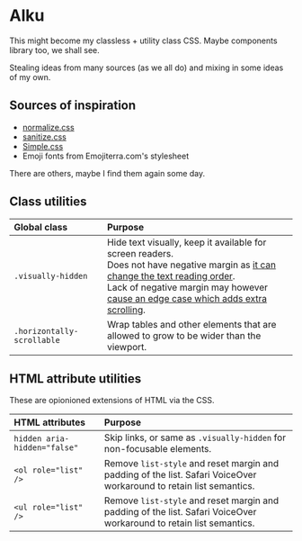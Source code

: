 # Alku

This might become my classless + utility class CSS. Maybe components library too, we shall see.

Stealing ideas from many sources (as we all do) and mixing in some ideas of my own.

## Sources of inspiration

- [normalize.css](https://github.com/necolas/normalize.css/blob/master/normalize.css)
- [sanitize.css](https://github.com/csstools/sanitize.css/blob/main/sanitize.css)
- [Simple.css](https://github.com/kevquirk/simple.css/blob/main/simple.css)
- Emoji fonts from Emojiterra.com's stylesheet

There are others, maybe I find them again some day.

## Class utilities

| Global class | Purpose |
| :-- | :-- |
| `.visually-hidden` | Hide text visually, keep it available for screen readers.<br />Does not have negative margin as [it can change the text reading order](https://github.com/alphagov/govuk-frontend/pull/1109).<br />Lack of negative margin may however [cause an edge case which adds extra scrolling](https://github.com/Orange-OpenSource/Orange-Boosted-Bootstrap/issues/84). |
| `.horizontally-scrollable` | Wrap tables and other elements that are allowed to grow to be wider than the viewport. |

## HTML attribute utilities

These are opionioned extensions of HTML via the CSS.

| HTML attributes | Purpose |
| :-- | :-- |
| `hidden aria-hidden="false"` | Skip links, or same as `.visually-hidden` for non-focusable elements. |
| `<ol role="list" />` | Remove `list-style` and reset margin and padding of the list. Safari VoiceOver workaround to retain list semantics. |
| `<ul role="list" />` | Remove `list-style` and reset margin and padding of the list. Safari VoiceOver workaround to retain list semantics. |
